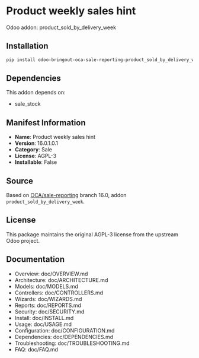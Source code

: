 # Product weekly sales hint

Odoo addon: product_sold_by_delivery_week

## Installation

```bash
pip install odoo-bringout-oca-sale-reporting-product_sold_by_delivery_week
```

## Dependencies

This addon depends on:
- sale_stock

## Manifest Information

- **Name**: Product weekly sales hint
- **Version**: 16.0.1.0.1
- **Category**: Sale
- **License**: AGPL-3
- **Installable**: False

## Source

Based on [OCA/sale-reporting](https://github.com/OCA/sale-reporting) branch 16.0, addon `product_sold_by_delivery_week`.

## License

This package maintains the original AGPL-3 license from the upstream Odoo project.

## Documentation

- Overview: doc/OVERVIEW.md
- Architecture: doc/ARCHITECTURE.md
- Models: doc/MODELS.md
- Controllers: doc/CONTROLLERS.md
- Wizards: doc/WIZARDS.md
- Reports: doc/REPORTS.md
- Security: doc/SECURITY.md
- Install: doc/INSTALL.md
- Usage: doc/USAGE.md
- Configuration: doc/CONFIGURATION.md
- Dependencies: doc/DEPENDENCIES.md
- Troubleshooting: doc/TROUBLESHOOTING.md
- FAQ: doc/FAQ.md
